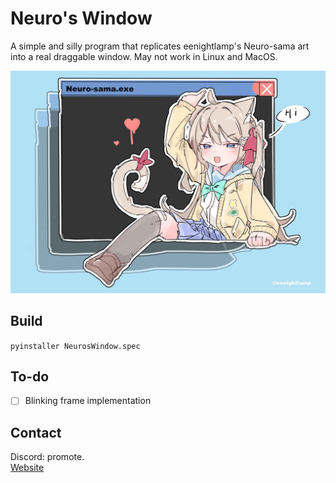 # Neuro's Window
A simple and silly program that replicates eenightlamp's Neuro-sama art into a real draggable window. May not work in Linux and MacOS.

![Neuro's Window](https://github.com/neurofumo/NeurosWindow/blob/main/windos.jpg?raw=true)

## Build
`pyinstaller NeurosWindow.spec`

## To-do
- [ ] Blinking frame implementation

## Contact
Discord: promote. <br />
[Website](https://neuro.nya.pub/bio)
